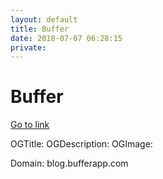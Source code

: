 ```yaml
---
layout: default
title: Buffer
date: 2018-07-07 06:28:15
private: 
---
```


# Buffer

[Go to link](https://blog.bufferapp.com/facebook-algorithm)

OGTitle: 
OGDescription: 
OGImage: 

Domain: blog.bufferapp.com

